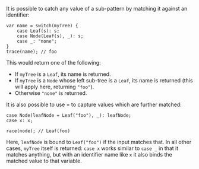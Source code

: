 It is possible to catch any value of a sub-pattern by matching it against an identifier:

```
var name = switch(myTree) {
	case Leaf(s): s;
	case Node(Leaf(s), _): s;
	case _: "none";
}
trace(name); // foo
```

This would return one of the following:



* If `myTree` is a `Leaf`, its name is returned.
* If `myTree` is a `Node` whose left sub-tree is a `Leaf`, its name is returned (this will apply here, returning `"foo"`).
* Otherwise `"none"` is returned.



It is also possible to use = to capture values which are further matched:

```
case Node(leafNode = Leaf("foo"), _): leafNode;
case x: x;

race(node); // Leaf(foo)
```

Here, `leafNode` is bound to `Leaf("foo")` if the input matches that. In all other cases, `myTree` itself is returned: `case x` works similar to `case _` in that it matches anything, but with an identifier name like `x` it also binds the matched value to that variable.